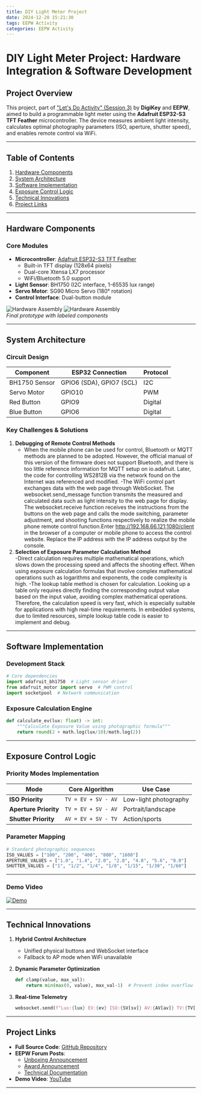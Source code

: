 ```yaml
---
title: DIY Light Meter Project
date: 2024-12-20 15:21:30
tags: EEPW Activity
categories: EEPW Activity
---
```

# DIY Light Meter Project: Hardware Integration & Software Development

## Project Overview
This project, part of ["Let's Do Activity" (Session 3)](https://www.eepw.com.cn/event/action/digikey/diy_third.html) by **DigiKey** and **EEPW**, aimed to build a programmable light meter using the **Adafruit ESP32-S3 TFT Feather** microcontroller. The device measures ambient light intensity, calculates optimal photography parameters (ISO, aperture, shutter speed), and enables remote control via WiFi. 

---

## Table of Contents
1. [Hardware Components](#hardware-components)  
2. [System Architecture](#system-architecture)  
3. [Software Implementation](#software-implementation)  
4. [Exposure Control Logic](#exposure-control-logic)  
5. [Technical Innovations](#technical-innovations)  
6. [Project Links](#project-links)  

---

## Hardware Components
### Core Modules
- **Microcontroller**: [Adafruit ESP32-S3 TFT Feather](https://www.adafruit.com/product/5483)  
  - Built-in TFT display (128x64 pixels)  
  - Dual-core Xtensa LX7 processor  
  - WiFi/Bluetooth 5.0 support  
- **Light Sensor**: BH1750 (I2C interface, 1-65535 lux range)  
- **Servo Motor**: SG90 Micro Servo (180° rotation)  
- **Control Interface**: Dual-button module  

![Hardware Assembly](https://minkai-shi.github.io/upload/hardware_assembly.jpg) 
![Hardware Assembly](https://minkai-shi.github.io/upload/hardware_assembly2.jpg)  
*Final prototype with labeled components*

---

## System Architecture
### Circuit Design
| Component      | ESP32 Connection        | Protocol  |
|----------------|-------------------------|-----------|
| BH1750 Sensor  | GPIO6 (SDA), GPIO7 (SCL)| I2C       |
| Servo Motor    | GPIO10                  | PWM       |
| Red Button     | GPIO9                   | Digital   |
| Blue Button    | GPIO6                   | Digital   |
### Key Challenges & Solutions
1. **Debugging of Remote Control Methods**  
   - When the mobile phone can be used for control, Bluetooth or MQTT methods are planned to be adopted. However, the official manual of this version of the firmware does not support Bluetooth, and there is too little reference information for MQTT setup on io.adafruit. Later, the code for controlling WS2812B via the network found on the Internet was referenced and modified.
   -The WiFi control part exchanges data with the web page through WebSocket. The websocket.send_message function transmits the measured and calculated data such as light intensity to the web page for display. The websocket.receive function receives the instructions from the buttons on the web page and calls the mode switching, parameter adjustment, and shooting functions respectively to realize the mobile phone remote control function.Enter http://192.168.66.121:1080/client in the browser of a computer or mobile phone to access the control website. Replace the IP address with the IP address output by the console.
2. **Selection of Exposure Parameter Calculation Method**  
   -Direct calculation requires multiple mathematical operations, which slows down the processing speed and affects the shooting effect. When using exposure calculation formulas that involve complex mathematical operations such as logarithms and exponents, the code complexity is high.
   -The lookup table method is chosen for calculation. Looking up a table only requires directly finding the corresponding output value based on the input value, avoiding complex mathematical operations. Therefore, the calculation speed is very fast, which is especially suitable for applications with high real-time requirements. In embedded systems, due to limited resources, simple lookup table code is easier to implement and debug.
---

## Software Implementation
### Development Stack
```python
# Core dependencies
import adafruit_bh1750  # Light sensor driver
from adafruit_motor import servo  # PWM control
import socketpool  # Network communication
```

### Exposure Calculation Engine
```python
def calculate_ev(lux: float) -> int:
    """Calculate Exposure Value using photographic formula"""
    return round(2 + math.log(lux/10)/math.log(2))
```

---

## Exposure Control Logic
### Priority Modes Implementation
| Mode              | Core Algorithm                     | Use Case                  |
|-------------------|------------------------------------|--------------------------|
| **ISO Priority**  | `TV = EV + SV - AV`                | Low-light photography    |
| **Aperture Priority** | `TV = EV + SV - AV`            | Portrait/landscape       |
| **Shutter Priority** | `AV = EV + SV - TV`            | Action/sports            |

### Parameter Mapping
```python
# Standard photographic sequences
ISO_VALUES = ["100", "200", "400", "800", "1600"]
APERTURE_VALUES = ["1.0", "1.4", "2.0", "2.8", "4.0", "5.6", "8.0"]
SHUTTER_VALUES = ["1", "1/2", "1/4", "1/8", "1/15", "1/30", "1/60"]
```

---


### Demo Video
[![Demo](https://img.youtube.com/vi/znmnvBf8Q34/0.jpg)](https://youtu.be/znmnvBf8Q34)

---

## Technical Innovations
1. **Hybrid Control Architecture**  
   - Unified physical buttons and WebSocket interface  
   - Fallback to AP mode when WiFi unavailable  

2. **Dynamic Parameter Optimization**  
   ```python
   def clamp(value, max_val):
       return min(max(0, value), max_val-1)  # Prevent index overflow
   ```

3. **Real-time Telemetry**  
   ```python
   websocket.send(f"Lux:{lux} EV:{ev} ISO:{SV[sv]} AV:{AV[av]} TV:{TV[tv]}")
   ```

---

## Project Links
- **Full Source Code**: [GitHub Repository](https://github.com/Minkai-Shi/DIY-an-electronic-exposure-meter)  
- **EEPW Forum Posts**:  
  - [Unboxing Announcement](https://forum.eepw.com.cn/thread/388122/1) 
  - [Award Announcement](https://forum.eepw.com.cn/thread/388123/1)  
  - [Technical Documentation](https://forum.eepw.com.cn/thread/388125/1)
- **Demo Video**: [YouTube](https://youtu.be/DJd1A43Qwbo)  

---

